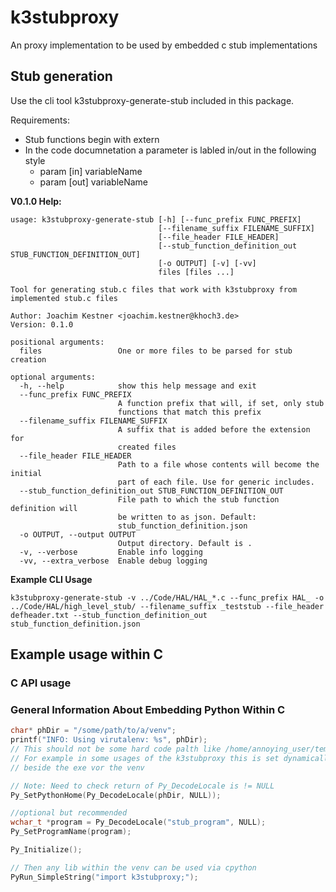 # k3stubproxy

An proxy implementation to be used by embedded c stub implementations

## Stub generation
Use the cli tool k3stubproxy-generate-stub included in this package.

Requirements:
 - Stub functions begin with extern
 - In the code documnetation a parameter is labled in/out in the following style
   - param [in] variableName
   - param [out] variableName



__V0.1.0 Help:__

```
usage: k3stubproxy-generate-stub [-h] [--func_prefix FUNC_PREFIX]
                                 [--filename_suffix FILENAME_SUFFIX]
                                 [--file_header FILE_HEADER]
                                 [--stub_function_definition_out STUB_FUNCTION_DEFINITION_OUT]
                                 [-o OUTPUT] [-v] [-vv]
                                 files [files ...]

Tool for generating stub.c files that work with k3stubproxy from implemented stub.c files

Author: Joachim Kestner <joachim.kestner@khoch3.de>
Version: 0.1.0

positional arguments:
  files                 One or more files to be parsed for stub creation

optional arguments:
  -h, --help            show this help message and exit
  --func_prefix FUNC_PREFIX
                        A function prefix that will, if set, only stub
                        functions that match this prefix
  --filename_suffix FILENAME_SUFFIX
                        A suffix that is added before the extension for
                        created files
  --file_header FILE_HEADER
                        Path to a file whose contents will become the initial
                        part of each file. Use for generic includes.
  --stub_function_definition_out STUB_FUNCTION_DEFINITION_OUT
                        File path to which the stub function definition will
                        be written to as json. Default:
                        stub_function_definition.json
  -o OUTPUT, --output OUTPUT
                        Output directory. Default is .
  -v, --verbose         Enable info logging
  -vv, --extra_verbose  Enable debug logging
```

__Example CLI Usage__
```
k3stubproxy-generate-stub -v ../Code/HAL/HAL_*.c --func_prefix HAL_ -o ../Code/HAL/high_level_stub/ --filename_suffix _teststub --file_header defheader.txt --stub_function_definition_out stub_function_definition.json
```

## Example usage within C

### C API usage

### General Information About Embedding Python Within C


```c
char* phDir = "/some/path/to/a/venv";
printf("INFO: Using virutalenv: %s", phDir);
// This should not be some hard code palth like /home/annoying_user/temp/project123
// For example in some usages of the k3stubproxy this is set dynamically to look
// beside the exe vor the venv

// Note: Need to check return of Py_DecodeLocale is != NULL
Py_SetPythonHome(Py_DecodeLocale(phDir, NULL));

//optional but recommended
wchar_t *program = Py_DecodeLocale("stub_program", NULL);
Py_SetProgramName(program);

Py_Initialize();

// Then any lib within the venv can be used via cpython
PyRun_SimpleString("import k3stubproxy;");
```